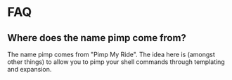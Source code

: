 # FAQ

## Where does the name pimp come from?

The name pimp comes from "Pimp My Ride". The idea here is \(amongst other things\) to allow you to pimp your shell commands through templating and expansion.

